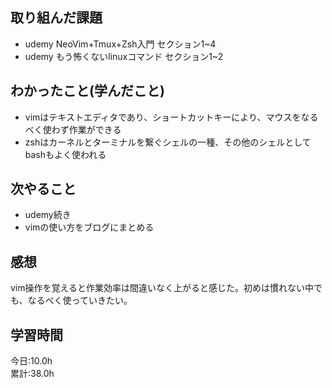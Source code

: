## 取り組んだ課題
* udemy NeoVim+Tmux+Zsh入門 セクション1~4
* udemy もう怖くないlinuxコマンド セクション1~2
## わかったこと(学んだこと)
* vimはテキストエディタであり、ショートカットキーにより、マウスをなるべく使わず作業ができる
* zshはカーネルとターミナルを繋ぐシェルの一種、その他のシェルとしてbashもよく使われる
## 次やること
* udemy続き
* vimの使い方をブログにまとめる
## 感想
vim操作を覚えると作業効率は間違いなく上がると感じた。初めは慣れない中でも、なるべく使っていきたい。
## 学習時間
今日:10.0h  
累計:38.0h  
